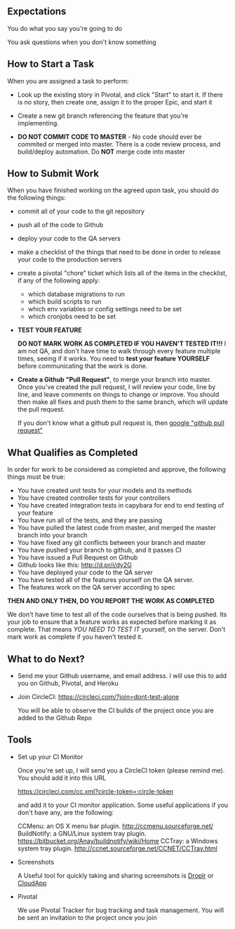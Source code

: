 Expectations
------------

You do what you say you're going to do

You ask questions when you don't know something



How to Start a Task
-------------------

When you are assigned a task to perform:

* Look up the existing story in Pivotal, and click "Start" to start it.  If there is no story,
  then create one, assign it to the proper Epic, and start it

* Create a new git branch referencing the feature that you're implementing. 
  
* **DO NOT COMMIT CODE TO MASTER**  - No code should ever be commited or merged
  into master.  There is a code review process, and build/deploy automation.
  Do **NOT** merge code into master



How to Submit Work
------------------



When you have finished working on the agreed upon task, you should do the
following things:

* commit all of your code to the git repository
* push all of the code to Github
* deploy your code to the QA servers
* make a checklist of the things that need to be done in order to release your
  code to the production servers
* create a pivotal "chore"  ticket which lists all of the items in the
  checklist, if any of the following apply:
    - which database migrations to run
    - which build scripts to run
    - which env variables or config settings need to be set
    - which cronjobs need to be set

* **TEST YOUR FEATURE**

    **DO NOT MARK WORK AS COMPLETED IF YOU HAVEN'T TESTED IT!!!**     I am not
    QA, and don't have time to walk through every feature multiple times,
    seeing if it works.  You need to **test your feature YOURSELF** before
    communicating that the work is done.

* **Create a Github "Pull Request"**, to merge your branch into master.
  Once you've created the pull request, I will review your code, line by line,
  and leave comments on things to change or improve.  You should then make all
  fixes and push them to the same branch, which will update the pull request.

  If you don't know what a github pull request is, then [google "github pull
  request"](http://lmgtfy.com/?q=github+pull+request)


What Qualifies as Completed
---------------------------

In order for work to be considered as completed and approve, the following
things must be true:

* You have created unit tests for your models and its methods
* You have created controller tests for your controllers
* You have created integration tests in capybara for end to end testing of your feature
* You have run all of the tests, and they are passing
* You have pulled the latest code from master, and merged the master branch
  into your branch
* You have fixed any git conflicts between your branch and master
* You have pushed your branch to github, and it passes CI
* You have issued a Pull Request on Github
* Github looks like this: http://d.pr/i/dy2G
* You have deployed your code to the QA server
* You have tested all of the features yourself on the QA server.
* The features work on the QA server according to spec


**THEN AND ONLY THEN, DO YOU REPORT THE WORK AS COMPLETED**


We don't have time to test all of the code ourselves that is being pushed.  Its your job to ensure that a feature works as expected before marking it as
complete.  That means *YOU NEED TO TEST IT* yourself, on the server.  Don't mark work as complete if you haven't tested it.




What to do Next?
----------------

* Send me your Github username, and email address.  I will use this to add you
  on Github, Pivotal, and Heroku

* Join CircleCI:  https://circleci.com/?join=dont-test-alone

  You will be able to observe the CI builds of the project once you are added
  to the Github Repo


Tools
-----

* Set up your CI Monitor

  Once you're set up, I will send you a CircleCI token (please remind me).
  You should add it into this URL

  https://circleci.com/cc.xml?circle-token=:circle-token

  and add it to your CI monitor application.   Some useful applications if you
  don't have any, are the following:

  CCMenu: an OS X menu bar plugin. http://ccmenu.sourceforge.net/
  BuildNotify: a GNU/Linux system tray plugin.  https://bitbucket.org/Anay/buildnotify/wiki/Home
  CCTray: a Windows system tray plugin.  http://ccnet.sourceforge.net/CCNET/CCTray.html

* Screenshots

  A Useful tool for quickly taking and sharing screenshots is
  [Droplr](https://droplr.com)  or  [CloudApp](http://getcloudapp.com/)

* Pivotal

  We use Pivotal Tracker for bug tracking and task management.  You will be
  sent an invitation to the project once you join
